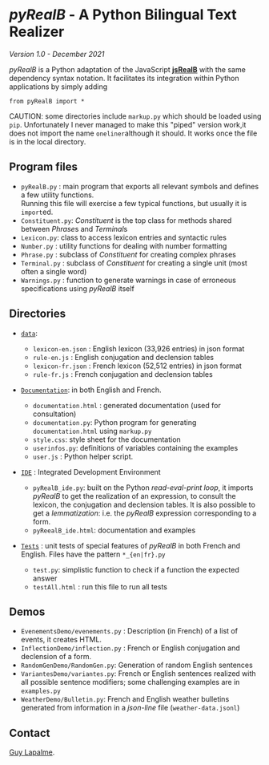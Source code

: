 # *pyRealB* - A Python Bilingual Text Realizer

*Version 1.0 - December 2021*

*pyRealB* is a Python adaptation of the JavaScript [**jsRealB**](http://rali.iro.umontreal.ca/jsRealB) with the same dependency syntax notation. It facilitates its integration within Python applications by simply adding

	from pyRealB import *

CAUTION: some directories include `markup.py` which should be loaded using `pip`. Unfortunately I never managed to make this "piped" version work,it does not import the name `oneliner`although it should. It works once the file is in the local directory.

## Program files
* `pyRealB.py` : main program that exports all relevant symbols and defines a few utility functions.   
              Running this file will exercise a few typical functions, but usually it is `import`ed.
* `Constituent.py`: *Constituent* is the top class for methods shared between *Phrase*s and *Terminal*s 
* `Lexicon.py`: class to access lexicon entries and syntactic rules
* `Number.py` : utility functions for dealing with number formatting
* `Phrase.py` : subclass of *Constituent* for creating complex phrases
* `Terminal.py` : subclass of *Constituent* for creating a single unit (most often a single word)
* `Warnings.py` : function to generate warnings in case of erroneous specifications using *pyRealB* itself

## Directories
* [`data`](data/):
    * `lexicon-en.json` : English lexicon (33,926 entries) in json format
    * `rule-en.js` : English conjugation and declension tables
    * `lexicon-fr.json` : French lexicon (52,512 entries) in json format
    * `rule-fr.js` : French conjugation and declension tables 

* [`Documentation`](documentation/): in both English and French. 
    * `documentation.html` : generated documentation (used for consultation)
    * `documentation.py`: Python program for generating `documentation.html` using `markup.py`
    * `style.css`: style sheet for the documentation
    * `userinfos.py`: definitions of variables containing the examples
    * `user.js`  : Python helper script.
    
* [`IDE`](IDE/) : Integrated Development Environment 
	* `pyRealB_ide.py`: built on the Python *read-eval-print loop*, it imports *pyRealB* to get the realization of an expression, to consult the lexicon, the conjugation and declension tables. It is also possible to get a *lemmatization*: i.e. the *pyRealB* expression corresponding to a form.
	* `pyReealB_ide.html`: documentation and examples

* [`Tests`](Tests/) : unit tests of special features of *pyRealB* in both French and English. Files have the pattern `*_{en|fr}.py`
 
	* `test.py`: simplistic function to check if a function the expected answer
	* `testAll.html` : run this file to run all tests

## Demos

* `EvenementsDemo/evenements.py` : Description (in French) of a list of events, it creates HTML.
* `InflectionDemo/inflection.py` : French or English conjugation and declension of a form.
* `RandomGenDemo/RandomGen.py`: Generation of random English sentences
* `VariantesDemo/variantes.py`: French or English sentences realized with all possible sentence modifiers; some challenging examples are in `examples.py`
* `WeatherDemo/Bulletin.py`: French and English weather bulletins generated from information in a *json-line* file (`weather-data.jsonl`)

## Contact
[Guy Lapalme](http://rali.iro.umontreal.ca/lapalme).      
